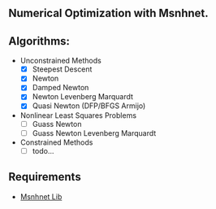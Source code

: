 ## Numerical Optimization with Msnhnet.

## Algorithms:
- Unconstrained Methods
  - [x] Steepest Descent
  - [x] Newton
  - [x] Damped Newton
  - [x] Newton Levenberg Marquardt 
  - [x] Quasi Newton (DFP/BFGS Armijo)
- Nonlinear Least Squares Problems
  - [ ] Guass Newton
  - [ ] Guass Newton Levenberg Marquardt
- Constrained Methods
  - [ ] todo...
## Requirements
- [Msnhnet Lib](https://github.com/msnh2012/Msnhnet)
